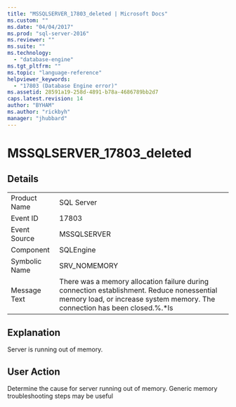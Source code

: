 ```yaml
---
title: "MSSQLSERVER_17803_deleted | Microsoft Docs"
ms.custom: ""
ms.date: "04/04/2017"
ms.prod: "sql-server-2016"
ms.reviewer: ""
ms.suite: ""
ms.technology: 
  - "database-engine"
ms.tgt_pltfrm: ""
ms.topic: "language-reference"
helpviewer_keywords: 
  - "17803 (Database Engine error)"
ms.assetid: 28591a19-258d-4891-b78a-4686789bb2d7
caps.latest.revision: 14
author: "BYHAM"
ms.author: "rickbyh"
manager: "jhubbard"
---
```

# MSSQLSERVER_17803_deleted
  
## Details  
  
|||  
|-|-|  
|Product Name|SQL Server|  
|Event ID|17803|  
|Event Source|MSSQLSERVER|  
|Component|SQLEngine|  
|Symbolic Name|SRV_NOMEMORY|  
|Message Text|There was a memory allocation failure during connection establishment. Reduce nonessential memory load, or increase system memory. The connection has been closed.%.*ls|  
  
## Explanation  
Server is running out of memory.  
  
## User Action  
Determine the cause for server running out of memory. Generic memory troubleshooting steps may be useful  
  
